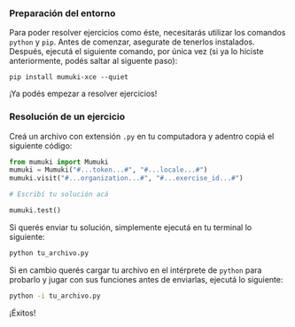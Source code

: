 ### Preparación del entorno

Para poder resolver ejercicios como éste, necesitarás utilizar los comandos `python` y `pip`. Antes de comenzar, asegurate de tenerlos instalados. Después, ejecutá el siguiente comando, por única vez (si ya lo hiciste anteriormente, podés saltar al siguente paso):

```shell
pip install mumuki-xce --quiet
```

¡Ya podés empezar a resolver ejercicios!

### Resolución de un ejercicio

Creá un archivo con extensión `.py` en tu computadora y adentro copiá el siguiente código:

```python
from mumuki import Mumuki
mumuki = Mumuki("#...token...#", "#...locale...#")
mumuki.visit("#...organization...#", "#...exercise_id...#")

# Escribí tu solución acá

mumuki.test()
```

Si querés enviar tu solución, simplemente ejecutá en tu terminal lo siguiente:

```bash
python tu_archivo.py
```

Si en cambio querés cargar tu archivo en el intérprete de `python` para probarlo y jugar con sus funciones antes de enviarlas, ejecutá lo siguiente:

```bash
python -i tu_archivo.py
```

¡Éxitos!
